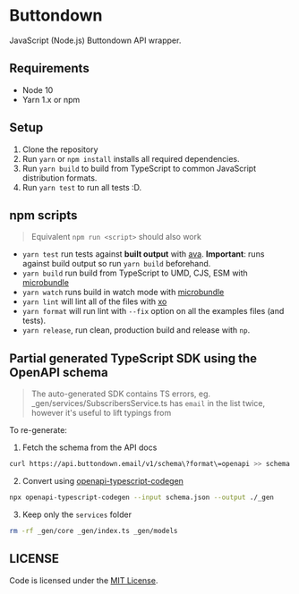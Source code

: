 # Buttondown

JavaScript (Node.js) Buttondown API wrapper.

## Requirements

- Node 10
- Yarn 1.x or npm

## Setup

1. Clone the repository
2. Run `yarn` or `npm install` installs all required dependencies.
3. Run `yarn build` to build from TypeScript to common JavaScript distribution formats.
4. Run `yarn test` to run all tests :D.

## npm scripts

> Equivalent `npm run <script>` should also work

- `yarn test` run tests against **built output** with [ava](https://github.com/avajs/ava). **Important**: runs against build output so run `yarn build` beforehand.
- `yarn build` run build from TypeScript to UMD, CJS, ESM with [microbundle](https://github.com/developit/microbundle)
- `yarn watch` runs build in watch mode with [microbundle](https://github.com/developit/microbundle)
- `yarn lint` will lint all of the files with [xo](https://github.com/xojs/xo)
- `yarn format` will run lint with `--fix` option on all the examples files (and tests).
- `yarn release`, run clean, production build and release with `np`.

## Partial generated TypeScript SDK using the OpenAPI schema

> The auto-generated SDK contains TS errors, eg. _gen/services/SubscribersService.ts has `email` in the list twice, however it's useful to lift typings from

To re-generate:

1. Fetch the schema from the API docs
```sh
curl https://api.buttondown.email/v1/schema\?format\=openapi >> schema.json
```
2. Convert using [openapi-typescript-codegen](https://github.com/ferdikoomen/openapi-typescript-codegen)
```sh
npx openapi-typescript-codegen --input schema.json --output ./_gen
```
3. Keep only the `services` folder
```sh
rm -rf _gen/core _gen/index.ts _gen/models
```



## LICENSE

Code is licensed under the [MIT License](./LICENSE).


